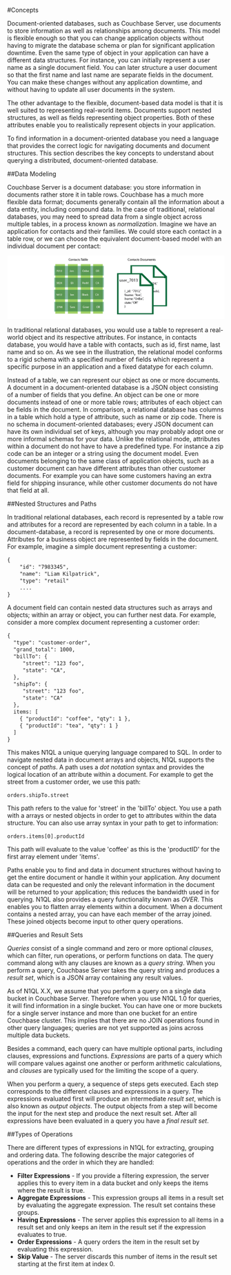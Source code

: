 <a href="#concepts"></a>
#Concepts

Document-oriented databases, such as Couchbase Server, use documents to store information as well 
as relationships among documents. This model is flexible enough so that you can change application objects without having to migrate the database schema or plan for significant application downtime. Even the same type of object in your application can have a different data structures. For instance, you can initially represent a user name as a single document field. You can later structure a user document so that the first name and last name are separate fields in the document. You can make these changes without any application downtime, and without having to update all user documents in the system. 

The other advantage to the flexible, document-based data model is that it is well suited to representing real-world items. Documents support nested structures, as well as fields representing object properties. Both of these attributes enable you to realistically represent objects in your application. 

To find information in a document-oriented database you need a language that provides the correct logic for navigating documents and document structures. This section describes the key concepts to understand about querying a distributed, document-oriented database.


##Data Modeling

Couchbase Server is a document database: you store information in documents rather store it in table rows. Couchbase has a much more flexible data format; documents generally contain all the information about a data entity, including compound data. In the case of traditional, relational databases, you may need to spread data from a single object across multiple tables, in a process known as *normalization*. Imagine we have an application for contacts and their families. We could store each contact in a table row, or we can choose the equivalent document-based model with an individual document per contact:

![document model compared to table](images/rel_vs_doc_model.png "Document-model compared to table")

In traditional relational databases, you would use a table to represent a real-world object and its respective attributes. For instance, in contacts database, you would have a table with contacts, such as id, first name, last name and so on. As we see in the illustration, the relational model conforms to a rigid schema with a specified number of fields which represent a specific purpose in an application and a fixed datatype for each column.

Instead of a table, we can represent our object as one or more documents. A document in a document-oriented database is a JSON object consisting of a number of fields that you define. An object can be one or more documents instead of one or more table rows; attributes of each object can be fields in the document. In comparison, a relational database has columns in a table which hold a type of attribute, such as name or zip code.  There is no schema in document-oriented databases; every JSON document can have its own individual set of keys, although you may probably adopt one or more informal schemas for your data. Unlike the relational mode, attributes within a document do not have to have a predefined type. For instance a zip code can be an integer or a string using the document model.  Even documents belonging to the same class of application objects, such as a customer document can have different attributes than other customer documents. For example you can have some customers having an extra field for shipping insurance, while other customer documents do not have that field at all.

##Nested Structures and Paths

In traditional relational databases, each record is represented by a table row and attributes for a record are represented by each column in a table. In a document-database, a record is represented by one or more documents. Attributes for a business object are represented by fields in the document. For example, imagine a simple document representing a customer:

    {
        "id": "7983345",
        "name": "Liam Kilpatrick",
        "type": "retail"
        ....
    }

A document field can contain nested data structures such as arrays and objects; within an array or object, you can further nest data. For example, consider a more complex document representing a customer order:

    {
      "type": "customer-order",
      "grand_total": 1000,
      "billTo": {
         "street": "123 foo",
         "state": "CA",
      },
      "shipTo": {
         "street": "123 foo",
         "state": "CA"
      },
      items: [
        { "productId": "coffee", "qty": 1 },
        { "productId": "tea", "qty": 1 }
      ]
    }

This makes N1QL a unique querying language compared to SQL. In order to navigate nested data in document arrays and objects, N1QL supports the concept of *paths*. A path uses a *dot notation* syntax and provides the logical location of an attribute within a document. For example to get the street from a customer order, we use this path:

    orders.shipTo.street

This path refers to the value for 'street' in the 'billTo' object. You use a path with a arrays or nested objects in order to get to attributes within the data structure. You can also use array syntax in your path to get to information:

    orders.items[0].productId
    
This path will evaluate to the value 'coffee' as this is the 'productID' for the first array element under 'items'. 

Paths enable you to find and data in document structures without having to get the entire document or handle it within your application. Any document data can be requested and only the relevant information in the document will be returned to your application; this reduces the bandwidth used in for querying. N1QL also provides a query functionality known as *OVER*. This enables you to flatten array elements within a document. When a document contains a nested array, you can have each member of the array joined. These joined objects become input to other query operations.


##Queries and Result Sets

*Queries* consist of a single command and zero or more optional *clauses*, which can filter, run operations, or perform functions on data. The query command along with any clauses are known as a *query string*. When you perform a query, Couchbase Server takes the query string and produces a *result set*, which is a JSON array containing any result values.

As of N1QL X.X, we assume that you perform a query on a single data bucket in Couchbase Server. Therefore when you use N1QL 1.0 for queries, it will find information in a single bucket. You can have one or more buckets for a single server instance and more than one bucket for an entire Couchbase cluster.  This implies that there are no JOIN operations found in other query languages; queries are not yet supported as joins across multiple data buckets.

Besides a command, each query can have multiple optional parts, including clauses, expressions and functions. *Expressions* are parts of a query which will compare values against one another or perform arithmetic calculations, and *clauses* are typically used for the limiting the scope of a query.

When you perform a query, a sequence of steps gets executed. Each step corresponds to the different clauses and expressions in a query. The expressions evaluated first will produce an intermediate *result set*, which is also known as *output objects*. The output objects from a step will become the input for the next step and produce the next result set. After all expressions have been evaluated in a query you have a *final result set*. 

##Types of Operations

There are different types of expressions in N1QL for extracting, grouping and ordering data. The following describe the major categories of operations and the order in which they are handled:

* **Filter Expressions** - If you provide a filtering expression, the server applies this to every item in a data bucket and only keeps the items where the result is true.
* **Aggregate Expressions** - This expression groups all items in a result set by evaluating the aggregate expression. The result set contains these groups.
* **Having Expressions** - The server applies this expression to all items in a result set and only keeps an item in the result set if the expression evaluates to true.
* **Order Expressions** -  A query orders the item in the result set by evaluating this expression.
* **Skip Value** - The server discards this number of items in the result set starting at the first item at index 0.
